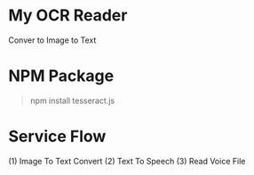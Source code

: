 # My OCR Reader
Conver to Image to Text

# NPM Package
> npm install tesseract.js

# Service Flow
(1) Image To Text Convert
(2) Text To Speech
(3) Read Voice File
